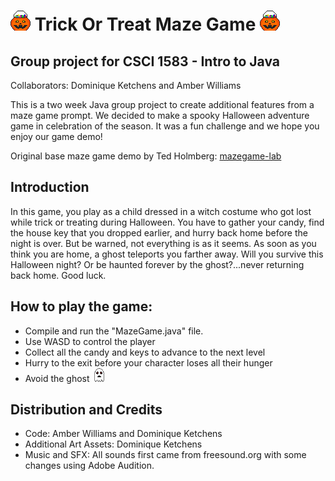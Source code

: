 # <img src="Assets/jack-o-lantern.png" alt="Jack-o-Lantern Icon" width="32"/> Trick Or Treat Maze Game <img src="Assets/jack-o-lantern.png" alt="Jack-o-Lantern Icon" width="32"/>
## Group project for CSCI 1583 - Intro to Java
Collaborators: Dominique Ketchens and Amber Williams

This is a two week Java group project to create additional features from a maze game prompt. We decided to make a spooky Halloween adventure game in celebration of the season. It was a fun challenge and we hope you enjoy our game demo!

Original base maze game demo by Ted Holmberg: [mazegame-lab](https://gitlab.com/scalemailted/mazegame-lab)

## Introduction
In this game, you play as a child dressed in a witch costume who got lost while trick or treating during Halloween. You have to gather your candy, find the house key that you dropped earlier, and hurry back home before the night is over. But be warned, not everything is as it seems. As soon as you think you are home, a ghost teleports you farther away. Will you survive this Halloween night? Or be haunted forever by the ghost?...never returning back home. Good luck.

## How to play the game:
- Compile and run the "MazeGame.java" file.
- Use WASD to control the player
- Collect all the candy and keys to advance to the next level
- Hurry to the exit before your character loses all their hunger
- Avoid the ghost <img src="Assets/ghost.png" alt="Ghost Icon" width="22"/>

## Distribution and Credits
- Code: Amber Williams and Dominique Ketchens
- Additional Art Assets: Dominique Ketchens
- Music and SFX: All sounds first came from freesound.org with some changes using Adobe Audition.
